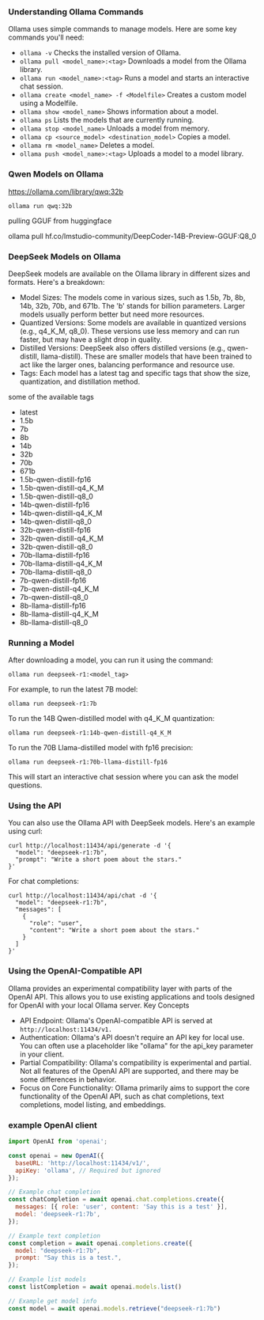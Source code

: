 ### Understanding Ollama Commands

Ollama uses simple commands to manage models. Here are some key commands you'll need:

* `ollama -v` Checks the installed version of Ollama.
* `ollama pull <model_name>:<tag>` Downloads a model from the Ollama library.
* `ollama run <model_name>:<tag>` Runs a model and starts an interactive chat session.
* `ollama create <model_name> -f <Modelfile>` Creates a custom model using a Modelfile.
* `ollama show <model_name>` Shows information about a model.
* `ollama ps` Lists the models that are currently running.
* `ollama stop <model_name>` Unloads a model from memory.
* `ollama cp <source_model> <destination_model>` Copies a model.
* `ollama rm <model_name>` Deletes a model.
* `ollama push <model_name>:<tag>` Uploads a model to a model library.

### Qwen Models on Ollama

https://ollama.com/library/qwq:32b

    ollama run qwq:32b

pulling GGUF from huggingface

   ollama pull hf.co/lmstudio-community/DeepCoder-14B-Preview-GGUF:Q8_0

### DeepSeek Models on Ollama

DeepSeek models are available on the Ollama library in different sizes and formats. Here's a breakdown:

* Model Sizes: The models come in various sizes, such as 1.5b, 7b, 8b, 14b, 32b, 70b, and 671b. The 'b' stands for billion parameters. Larger models usually perform better but need more resources.
* Quantized Versions: Some models are available in quantized versions (e.g., q4_K_M, q8_0). These versions use less memory and can run faster, but may have a slight drop in quality.
* Distilled Versions: DeepSeek also offers distilled versions (e.g., qwen-distill, llama-distill). These are smaller models that have been trained to act like the larger ones, balancing performance and resource use.
* Tags: Each model has a latest tag and specific tags that show the size, quantization, and distillation method.

some of the available tags


* latest
* 1.5b
* 7b
* 8b
* 14b
* 32b
* 70b
* 671b
* 1.5b-qwen-distill-fp16
* 1.5b-qwen-distill-q4_K_M
* 1.5b-qwen-distill-q8_0
* 14b-qwen-distill-fp16
* 14b-qwen-distill-q4_K_M
* 14b-qwen-distill-q8_0
* 32b-qwen-distill-fp16
* 32b-qwen-distill-q4_K_M
* 32b-qwen-distill-q8_0
* 70b-llama-distill-fp16
* 70b-llama-distill-q4_K_M
* 70b-llama-distill-q8_0
* 7b-qwen-distill-fp16
* 7b-qwen-distill-q4_K_M
* 7b-qwen-distill-q8_0
* 8b-llama-distill-fp16
* 8b-llama-distill-q4_K_M
* 8b-llama-distill-q8_0

### Running a Model

After downloading a model, you can run it using the command:

    ollama run deepseek-r1:<model_tag>

For example, to run the latest 7B model:

    ollama run deepseek-r1:7b

To run the 14B Qwen-distilled model with q4_K_M quantization:

    ollama run deepseek-r1:14b-qwen-distill-q4_K_M

To run the 70B Llama-distilled model with fp16 precision:

    ollama run deepseek-r1:70b-llama-distill-fp16

This will start an interactive chat session where you can ask the model questions.

### Using the API

You can also use the Ollama API with DeepSeek models. Here's an example using curl:

```
curl http://localhost:11434/api/generate -d '{
  "model": "deepseek-r1:7b",
  "prompt": "Write a short poem about the stars."
}'
```

For chat completions:

```
curl http://localhost:11434/api/chat -d '{
  "model": "deepseek-r1:7b",
  "messages": [
    {
      "role": "user",
      "content": "Write a short poem about the stars."
    }
  ]
}'
```

### Using the OpenAI-Compatible API

Ollama provides an experimental compatibility layer with parts of the OpenAI API. This allows you to use existing applications and tools designed for OpenAI with your local Ollama server.
Key Concepts

* API Endpoint: Ollama's OpenAI-compatible API is served at `http://localhost:11434/v1.`
* Authentication: Ollama's API doesn't require an API key for local use. You can often use a placeholder like "ollama" for the api_key parameter in your client.
* Partial Compatibility: Ollama's compatibility is experimental and partial. Not all features of the OpenAI API are supported, and there may be some differences in behavior.
* Focus on Core Functionality: Ollama primarily aims to support the core functionality of the OpenAI API, such as chat completions, text completions, model listing, and embeddings.

### example OpenAI client

```javascript
import OpenAI from 'openai';

const openai = new OpenAI({
  baseURL: 'http://localhost:11434/v1/',
  apiKey: 'ollama', // Required but ignored
});

// Example chat completion
const chatCompletion = await openai.chat.completions.create({
  messages: [{ role: 'user', content: 'Say this is a test' }],
  model: 'deepseek-r1:7b',
});

// Example text completion
const completion = await openai.completions.create({
  model: "deepseek-r1:7b",
  prompt: "Say this is a test.",
});

// Example list models
const listCompletion = await openai.models.list()

// Example get model info
const model = await openai.models.retrieve("deepseek-r1:7b")
```
